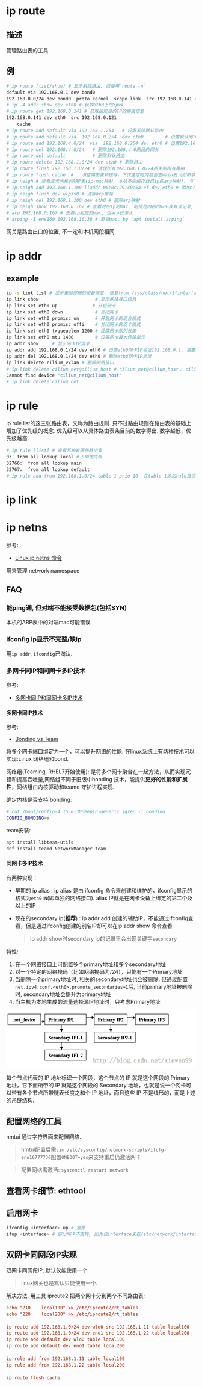 # ip route

## 描述

管理路由表的工具

## 例
```bash
# ip route [list/show] # 显示系统路由, 或使用`route -n`
default via 192.168.0.1 dev bond0 
192.168.0.0/24 dev bond0  proto kernel  scope link  src 192.168.0.141 # 如果进程没有bind一个源地址，将会使用src域里面的源地址作为数据包的源地址进行发送; 但是如果进程提前bind了，命中了这个条目，但仍然会使用进程bind的源地址作为数据包的源地址. 因此这里的src只是一个建议的作用
# ip -4 addr show dev eth0 # 获取eth0上的ipv4
# ip route get 192.168.0.141 # 获取指定目的IP的路由信息
192.168.0.141 dev eth0  src 192.168.0.121 
    cache
# ip route add default via 192.168.1.254   # 设置系统默认路由
# ip route add default via  192.168.0.254  dev eth0        # 设置默认网关为192.168.0.254
# ip route add 192.168.4.0/24  via  192.168.0.254 dev eth0 # 设置192.168.4.0网段的网关为192.168.0.254,数据走eth0接口
# ip route del 192.168.4.0/24   # 删除192.168.4.0网段的网关
# ip route del default          # 删除默认路由
# ip route delete 192.168.1.0/24 dev eth0 # 删除路由
# ip route flush 192.168.1.0/24 # 清理所有192.168.1.0/24相关的所有路由
# ip route flush cache  #   清空路由表项缓存，下次通信时内核会查main表（即命令route输出的表）以确定路由
# ip neigh # 查看显示内核的ARP表(ip-mac映射, 本机不会缓存自己ip的arp映射), 与`nmap -sP 192.168.0.0/24 `即可查到某个ip的mac
# ip neigh add 192.168.1.100 lladdr 00:0c:29:c0:5a:ef dev eth0 # 添加arp映射
# ip neigh flush dev wlp3s0 # 清除arp缓存
# ip neigh del 192.168.1.100 dev eth0 # 删除arp映射
# ip neigh show 192.168.0.167 # 查看对应ip的mac, 前提是内核的ARP表有该记录, 没有则先ping一下
# arp 192.168.0.167 # 查看ip对应的mac, 但arp已淘汰
# arping -I ens160 192.168.16.38 # 反查mac, by `apt install arping`
```

网关是路由出口的位置, 不一定和本机网段相同.

# ip addr
## example
```bash
ip -s link list # 显示更加详细的设备信息, 信息from /sys/class/net/${interface}/statistics
ip link show                     # 显示网络接口信息
ip link set eth0 up             # 开启网卡
ip link set eth0 down            # 关闭网卡
ip link set eth0 promisc on      # 开启网卡的混合模式
ip link set eth0 promisc offi    # 关闭网卡的混个模式
ip link set eth0 txqueuelen 1200 # 设置网卡队列长度
ip link set eth0 mtu 1400        # 设置网卡最大传输单元
ip addr show     # 显示网卡IP信息
ip addr add 192.168.0.1/24 dev eth0 # 设置eth0网卡IP地址192.168.0.1, 需要ip link set eth0 down/up重启网卡
ip addr del 192.168.0.1/24 dev eth0 # 删除eth0网卡IP地址
ip link delete cilium_vxlan # 删除网络接口
# ip link delete cilium_net@cilium_host # cilium_net@cilium_host： cilium_host可能是cilium_net的secondary ip
Cannot find device "cilium_net@cilium_host"
# ip link delete cilium_net
```

# ip rule
ip rule list的这三张路由表，又称为路由规则. 只不过路由规则在路由表的基础上增加了优先级的概念. 优先级可以从具体路由表条目前的数字得出. 数字越低，优先级越高.

```bash
# ip rule [list] # 查看系统有哪些路由表
0:	from all lookup local # 0即优先级
32766:	from all lookup main
32767:	from all lookup default
# ip rule add from 192.168.1.0/24 table 1 prio 10  在table 1添加rule且优先级是10
```

# ip link

# ip netns
参考:
- [Linux ip netns 命令](https://www.cnblogs.com/sparkdev/p/9253409.html)

用来管理 network namespace

## FAQ
### 能ping通, 但对端不能接受数据包(包括SYN)
本机的ARP表中的对端mac可能错误

### ifconfig ip显示不完整/缺ip
用`ip addr`, `ifconfig`已淘汰.

### 多网卡同IP和同网卡多IP技术
参考:
- [多网卡同IP和同网卡多IP技术](https://www.jianshu.com/p/c3278e44ee9d)

#### 多网卡同IP技术
参考:
- [Bonding vs Team](https://access.redhat.com/documentation/en-us/red_hat_enterprise_linux/8/html/configuring_and_managing_networking/configuring-network-teaming_configuring-and-managing-networking)

将多个网卡端口绑定为一个，可以提升网络的性能. 在linux系统上有两种技术可以实现:Linux 网络组和bond.

网络组(Teaming, RHEL7开始使用): 是将多个网卡聚合在一起方法，从而实现冗错和提高吞吐量,网络组不同于旧版中bonding 技术，能提供**更好的性能和扩展性**，网络组由内核驱动和teamd 守护进程实现.

确定内核是否支持 bonding:
```sh
# cat /boot/config-4.15.0-30deepin-generic |grep -i bonding
CONFIG_BONDING=m
```

team安装:
```bash
apt install libteam-utils
dnf install teamd NetworkManager-team
```

#### 同网卡多IP技术
有两种实现：
- 早期的 ip alias : ip alias 是由 ifconfig 命令来创建和维护的，ifconfig显示的格式为`eth0:N`(即单独的网络接口). alias IP就是在网卡设备上绑定的第二个及以上的IP
- 现在的secondary ip(**推荐**) : ip addr add 创建的辅助IP，不能通过ifconfig查看，但是通过ifconfig创建的别名IP却可以在ip addr show 命令查看

    > ip addr show时secondary ip的记录里会出现关键字`secondary`


特性:
1. 在一个网络接口上可配置多个primary地址和多个secondary地址
1. 对一个特定的网络掩码（比如网络掩码为/24），只能有一个Primary地址
1. 当删除一个primary地址时, 相关的secondary地址也会被删除. 但通过配置`net.ipv4.conf.<eth0>.promote_secondaries=1`后, 当前primary地址被删除时, secondary地址会提升为primary地址
1. 当主机为本地生成的流量选择源IP地址时，只考虑Primary地址

![secondary ip的kernel描述](/misc/img/shell/20170125120034149.gif)

每个节点代表的 IP 地址标识一个网段，这个节点的 IP 就是这个网段的 Primary 地址，它下面所带的 IP 就是这个网段的 Secondary 地址，也就是说一个网卡可以带有各个节点所带链表长度之和个 IP 地址，而且这些 IP 不是线形的，而是上述的吊链结构.

## 配置网络的工具
nmtui 通过字符界面来配置网络.

> nmtui配置后需`vim /etc/sysconfig/network-scripts/ifcfg-eno16777736`配置`ONBOOT=yes`来支持重启仍激活网卡

> 配置网络需激活: `systemctl restart network`

## 查看网卡细节: ethtool
## 启用网卡
```bash
ifconfig <interface> up # 推荐
ifup <interface> # 部分网卡不支持, 因为该interface未在/etc/network/interfaces文件中明确定义.
```

## 双网卡同网段IP实现
双网卡同网段IP, 默认仅能使用一个.

> linux网关也是默认只能使用一个.

解决方法, 用工具 iproute2 把两个网卡分到两个不同路由表:
```conf
echo "210    local100" >> /etc/iproute2/rt_tables
echo "220    local200" >> /etc/iproute2/rt_tables

ip route add 192.168.1.0/24 dev wlo0 src 192.168.1.11 table local100
ip route add 192.168.1.0/24 dev eno1 src 192.168.1.22 table local200
ip route add default dev wlo0 table local100
ip route add default dev eno1 table local200

ip rule add from 192.168.1.11 table local100
ip rule add from 192.168.1.22 table local200

ip route flush cache
```